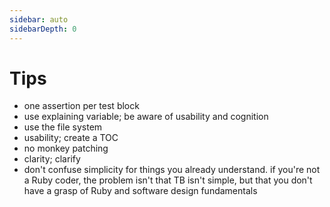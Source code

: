 ```yaml
---
sidebar: auto
sidebarDepth: 0
---
```


# Tips

- one assertion per test block
- use explaining variable; be aware of usability and cognition
- use the file system
- usability; create a TOC
- no monkey patching
- clarity; clarify
- don't confuse simplicity for things you already understand. if you're not a Ruby coder, the problem isn't that TB isn't simple, but that you don't have a grasp of Ruby and software design fundamentals
